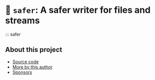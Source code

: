 # 🧿 `safer`: A safer writer for files and streams

::: safer

## About this project

* [ Source code ]( https://github.com/rec/safer )
* [ More by this author ]( https://github.com/rec )
* [ Sponsors ]( https://github.com/sponsors/rec )
